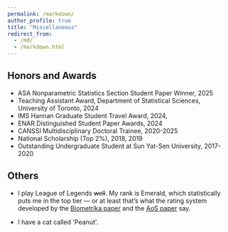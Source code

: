 ```yaml
---
permalink: /markdown/
author_profile: true
title: "Miscellaneous"
redirect_from: 
  - /md/
  - /markdown.html
---
```


## Honors and Awards

* ASA Nonparametric Statistics Section Student Paper Winner, 2025
* Teaching Assistant Award, Department of Statistical Sciences, University of Toronto, 2024
* IMS Hannan Graduate Student Travel Award, 2024,
* ENAR Distinguished Student Paper Awards, 2024
* CANSSI Multidisciplinary Doctoral Trainee, 2020-2025
* National Scholarship (Top 2%), 2018, 2019
* Outstanding Undergraduate Student at Sun Yat-Sen University, 2017-2020

## Others

* I play League of Legends ~~well~~. My rank is Emerald, which statistically puts me in the top tier — or at least that’s what the rating system developed by the [Biometrika paper](https://www.jstor.org/stable/2332816) and the [AoS paper](https://projecteuclid.org/journals/annals-of-mathematical-statistics/volume-34/issue-1/Selection-of-the-Best-Treatment-in-a-Paired-Comparison-Experiment/10.1214/aoms/1177704243.full) say.

* I have a cat called 'Peanut'.
